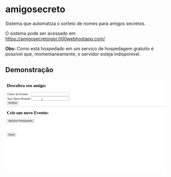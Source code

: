 # amigosecreto

Sistema que automatiza o sorteio de nomes para amigos secretos.

<!-- ## Demo -->

O sistema pode ser acessado em https://amigosecretoigor.000webhostapp.com/

**Obs:** Como está hospedado em um serviço de hospedagem gratuito é possível que, momentaneamente, o servidor esteja indisponível.

## Demonstração

![](demo.gif)

